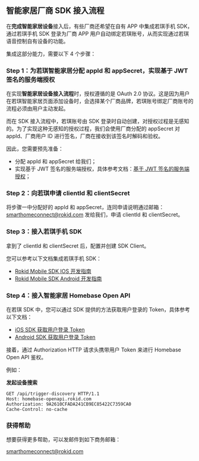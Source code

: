 ## 智能家居厂商 SDK 接入流程

在**完成智能家居设备**接入后，有些厂商还希望在自有 APP 中集成若琪手机 SDK，通过若琪手机 SDK 登录为厂商 APP 用户自动绑定若琪账号，从而实现通过若琪语音控制自有设备的功能。

集成这部分能力，需要以下 4 个步骤：

### Step 1：为若琪智能家居分配 appId 和 appSecret，实现基于 JWT 签名的服务端授权

在实现**智能家居设备接入流程**时，授权遵循的是 OAuth 2.0 协议。这是因为用户在若琪智能家居页面添加设备时，会选择某个厂商品牌，若琪账号绑定厂商账号的流程必须由用户主动发起。

而在 SDK 接入流程中，若琪账号由 SDK 登录时自动创建，对授权过程是无感知的。为了实现这种无感知的授权过程，我们会使用厂商分配的 appSecret 对 appId、厂商用户 ID 进行签名，厂商在接收到该签名时解码和验权。

因此，您需要预先准备：

* 分配 appId 和 appSecret 给我们；
* 实现基于 JWT 签名的服务端授权，具体参考文档：[基于 JWT 签名的服务端授权](../connect/rfc7519.md)；

### Step 2：向若琪申请 clientId 和 clientSecret

将步骤一中分配好的 appId 和 appSecret，连同申请说明通过邮箱：[smarthomeconnect@rokid.com](mailto:smarthomeconnect@rokid.com) 发给我们，申请 clientId 和 clientSecret。

### Step 3：接入若琪手机 SDK

拿到了 clientId 和 clientSecret 后，配置并创建 SDK Client。

您可以参考以下文档集成若琪手机 SDK：

- [Rokid Mobile SDK IOS 开发指南](https://rokid.github.io/mobile-sdk-ios-docs)
- [Rokid Mobile SDK Android 开发指南](https://rokid.github.io/mobile-sdk-android-docs)

### Step 4：接入智能家居 Homebase Open API

在若琪 SDK 中，您可以通过 SDK 提供的方法获取用户登录的 Token，具体参考以下文档：

- [iOS SDK 获取用户登录 Token](https://rokid.github.io/mobile-sdk-ios-docs/resource/43_account_info.html)
- [Android SDK 获取用户登录 Token](https://rokid.github.io/mobile-sdk-android-docs/resource/43_account_info.html)

接着，通过 Authorization HTTP 请求头携带用户 Token 来进行 Homebase Open API 鉴权。

例如：

**发起设备搜索**
```
GET /api/trigger-discovery HTTP/1.1
Host: homebase-openapi.rokid.com
Authorization: 9A2610CFADA241CB9EC85422C7359CA0
Cache-Control: no-cache
```

### 获得帮助

想要获得更多帮助，可以发邮件到如下商务邮箱：

[smarthomeconnect@rokid.com](mailto:smarthomeconnect@rokid.com)
